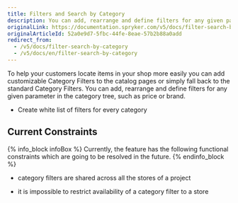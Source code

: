 ```yaml
---
title: Filters and Search by Category
description: You can add, rearrange and define filters for any given parameter in the category tree, such as price or brand.
originalLink: https://documentation.spryker.com/v5/docs/filter-search-by-category
originalArticleId: 52a0e9d7-5fbc-44fe-8eae-57b2b88a0add
redirect_from:
  - /v5/docs/filter-search-by-category
  - /v5/docs/en/filter-search-by-category
---
```


To help your customers locate items in your shop more easily you can add customizable Category Filters to the catalog pages or simply fall back to the standard Category Filters. You can add, rearrange and define filters for any given parameter in the category tree, such as price or brand.

* Create white list of filters for every category

## Current Constraints

{% info_block infoBox %}
Currently, the feature has the following functional constraints which are going to be resolved in the future.
{% endinfo_block %}

* category filters are shared across all the stores of a project

* it is impossible to restrict availability of a category filter to a store

